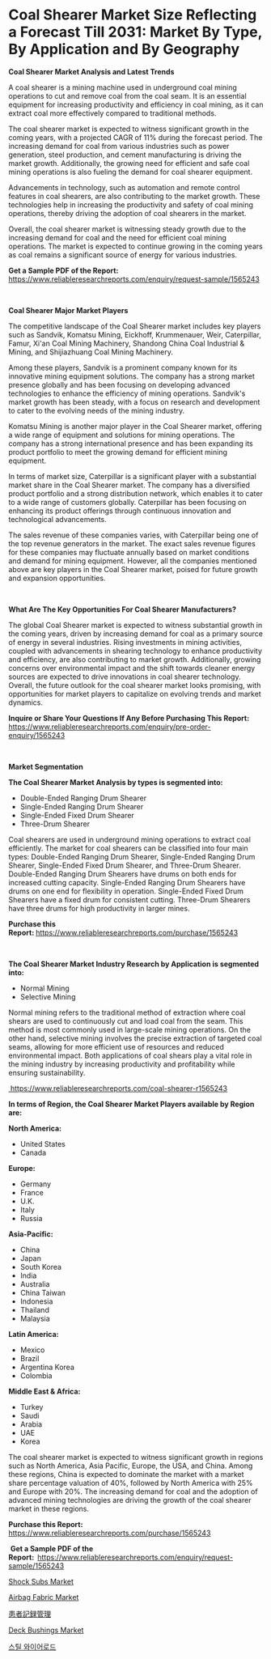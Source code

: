 <p><h1>Coal Shearer Market Size Reflecting a Forecast Till 2031: Market By Type, By Application and By Geography</h1></p><p><strong>Coal Shearer Market Analysis and Latest Trends</strong></p>
<p><p>A coal shearer is a mining machine used in underground coal mining operations to cut and remove coal from the coal seam. It is an essential equipment for increasing productivity and efficiency in coal mining, as it can extract coal more effectively compared to traditional methods.</p><p>The coal shearer market is expected to witness significant growth in the coming years, with a projected CAGR of 11% during the forecast period. The increasing demand for coal from various industries such as power generation, steel production, and cement manufacturing is driving the market growth. Additionally, the growing need for efficient and safe coal mining operations is also fueling the demand for coal shearer equipment.</p><p>Advancements in technology, such as automation and remote control features in coal shearers, are also contributing to the market growth. These technologies help in increasing the productivity and safety of coal mining operations, thereby driving the adoption of coal shearers in the market.</p><p>Overall, the coal shearer market is witnessing steady growth due to the increasing demand for coal and the need for efficient coal mining operations. The market is expected to continue growing in the coming years as coal remains a significant source of energy for various industries.</p></p>
<p><strong>Get a Sample PDF of the Report:&nbsp;</strong> <a href="https://www.reliableresearchreports.com/enquiry/request-sample/1565243">https://www.reliableresearchreports.com/enquiry/request-sample/1565243</a></p>
<p>&nbsp;</p>
<p><strong>Coal Shearer Major Market Players</strong></p>
<p><p>The competitive landscape of the Coal Shearer market includes key players such as Sandvik, Komatsu Mining, Eickhoff, Krummenauer, Weir, Caterpillar, Famur, Xi'an Coal Mining Machinery, Shandong China Coal Industrial & Mining, and Shijiazhuang Coal Mining Machinery. </p><p>Among these players, Sandvik is a prominent company known for its innovative mining equipment solutions. The company has a strong market presence globally and has been focusing on developing advanced technologies to enhance the efficiency of mining operations. Sandvik's market growth has been steady, with a focus on research and development to cater to the evolving needs of the mining industry.</p><p>Komatsu Mining is another major player in the Coal Shearer market, offering a wide range of equipment and solutions for mining operations. The company has a strong international presence and has been expanding its product portfolio to meet the growing demand for efficient mining equipment.</p><p>In terms of market size, Caterpillar is a significant player with a substantial market share in the Coal Shearer market. The company has a diversified product portfolio and a strong distribution network, which enables it to cater to a wide range of customers globally. Caterpillar has been focusing on enhancing its product offerings through continuous innovation and technological advancements.</p><p>The sales revenue of these companies varies, with Caterpillar being one of the top revenue generators in the market. The exact sales revenue figures for these companies may fluctuate annually based on market conditions and demand for mining equipment. However, all the companies mentioned above are key players in the Coal Shearer market, poised for future growth and expansion opportunities.</p></p>
<p>&nbsp;</p>
<p><strong>What Are The Key Opportunities For Coal Shearer Manufacturers?</strong></p>
<p><p>The global Coal Shearer market is expected to witness substantial growth in the coming years, driven by increasing demand for coal as a primary source of energy in several industries. Rising investments in mining activities, coupled with advancements in shearing technology to enhance productivity and efficiency, are also contributing to market growth. Additionally, growing concerns over environmental impact and the shift towards cleaner energy sources are expected to drive innovations in coal shearer technology. Overall, the future outlook for the coal shearer market looks promising, with opportunities for market players to capitalize on evolving trends and market dynamics.</p></p>
<p><strong>Inquire or Share Your Questions If Any Before Purchasing This Report:</strong> <a href="https://www.reliableresearchreports.com/enquiry/pre-order-enquiry/1565243">https://www.reliableresearchreports.com/enquiry/pre-order-enquiry/1565243</a></p>
<p>&nbsp;</p>
<p><strong>Market Segmentation</strong></p>
<p><strong>The Coal Shearer Market Analysis by types is segmented into:</strong></p>
<p><ul><li>Double-Ended Ranging Drum Shearer</li><li>Single-Ended Ranging Drum Shearer</li><li>Single-Ended Fixed Drum Shearer</li><li>Three-Drum Shearer</li></ul></p>
<p><p>Coal shearers are used in underground mining operations to extract coal efficiently. The market for coal shearers can be classified into four main types: Double-Ended Ranging Drum Shearer, Single-Ended Ranging Drum Shearer, Single-Ended Fixed Drum Shearer, and Three-Drum Shearer. Double-Ended Ranging Drum Shearers have drums on both ends for increased cutting capacity. Single-Ended Ranging Drum Shearers have drums on one end for flexibility in operation. Single-Ended Fixed Drum Shearers have a fixed drum for consistent cutting. Three-Drum Shearers have three drums for high productivity in larger mines.</p></p>
<p><strong>Purchase this Report:&nbsp;</strong><a href="https://www.reliableresearchreports.com/purchase/1565243">https://www.reliableresearchreports.com/purchase/1565243</a></p>
<p>&nbsp;</p>
<p><strong>The Coal Shearer Market Industry Research by Application is segmented into:</strong></p>
<p><ul><li>Normal Mining</li><li>Selective Mining</li></ul></p>
<p><p>Normal mining refers to the traditional method of extraction where coal shears are used to continuously cut and load coal from the seam. This method is most commonly used in large-scale mining operations. On the other hand, selective mining involves the precise extraction of targeted coal seams, allowing for more efficient use of resources and reduced environmental impact. Both applications of coal shears play a vital role in the mining industry by increasing productivity and profitability while ensuring sustainability.</p></p>
<p><a href="https://www.reliableresearchreports.com/coal-shearer-r1565243">&nbsp;https://www.reliableresearchreports.com/coal-shearer-r1565243</a></p>
<p><strong>In terms of Region, the Coal Shearer Market Players available by Region are:</strong></p>
<p>
    <p> <strong> North America: </strong>
        <ul>
            <li>United States</li>
            <li>Canada</li>
        </ul>
        </p> 
    <p> <strong> Europe: </strong>
        <ul>
            <li>Germany</li>
            <li>France</li>
            <li>U.K.</li>
            <li>Italy</li>
            <li>Russia</li>
        </ul>
        </p> 
    <p> <strong> Asia-Pacific: </strong>
        <ul>
            <li>China</li>
            <li>Japan</li>
            <li>South Korea</li>
            <li>India</li>
            <li>Australia</li>
            <li>China Taiwan</li>
            <li>Indonesia</li>
            <li>Thailand</li>
            <li>Malaysia</li>
        </ul>
        </p> 
    <p> <strong> Latin America: </strong>
        <ul>
            <li>Mexico</li>
            <li>Brazil</li>
            <li>Argentina Korea</li>
            <li>Colombia</li>
        </ul>
        </p> 
    <p> <strong> Middle East & Africa: </strong>
        <ul>
            <li>Turkey</li>
            <li>Saudi</li>
            <li>Arabia</li>
            <li>UAE</li>
            <li>Korea</li>
        </ul>
    </p>
    </p>
<p><p>The coal shearer market is expected to witness significant growth in regions such as North America, Asia Pacific, Europe, the USA, and China. Among these regions, China is expected to dominate the market with a market share percentage valuation of 40%, followed by North America with 25% and Europe with 20%. The increasing demand for coal and the adoption of advanced mining technologies are driving the growth of the coal shearer market in these regions.</p></p>
<p><strong>Purchase this Report: </strong><a href="https://www.reliableresearchreports.com/purchase/1565243">https://www.reliableresearchreports.com/purchase/1565243</a></p>
<p>&nbsp;<strong>Get a Sample PDF of the Report:&nbsp;&nbsp;</strong><a href="https://www.reliableresearchreports.com/enquiry/request-sample/1565243">https://www.reliableresearchreports.com/enquiry/request-sample/1565243</a></p>
<p><strong></strong></p>
<p><p><a href="https://github.com/fiixsa/Market-Research-Report-List-2/blob/main/shock-subs-market.md">Shock Subs Market</a></p><p><a href="https://www.linkedin.com/pulse/airbag-fabric-market-size-furnishes-valuable-information-nkrsc?trackingId=Q6Qdpvr52dadlGeMX0z0QA%3D%3D">Airbag Fabric Market</a></p><p><a href="https://github.com/lrlmopnhwd79300/Market-Research-Report-List-1/blob/main/471160926807.md">患者記録管理</a></p><p><a href="https://github.com/cecuraprangm/Market-Research-Report-List-2/blob/main/deck-bushings-market.md">Deck Bushings Market</a></p><p><a href="https://github.com/bvubpqd5241630/Market-Research-Report-List-1/blob/main/712603624800.md">스틸 와이어로드</a></p></p>